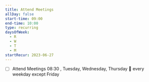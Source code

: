 ```yaml
---
title: Attend Meetings
allDay: false
start-time: 09:00
end-time: 10:00
type: recurring
daysOfWeek:
  - R
  - W
  - T
  - M
startRecur: 2023-06-27
---
```


- [ ] Attend Meetings    08:30 , Tuesday, Wednesday, Thursday  🔁 every weekday except Friday


